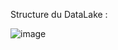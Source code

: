 Structure du DataLake : 

![image](https://github.com/user-attachments/assets/1791f89d-2e4e-40d2-918a-3bf5317202b4)
